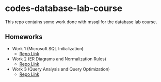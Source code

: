 # codes-database-lab-course
This repo contains some work done with mssql for the database lab course.


## Homeworks
 
- Work 1 (Microsoft SQL Initialization) 
  - [Repo Link](https://github.com/zahidayturan/codes-database-lab-course/tree/main/labwork-1)
- Work 2 (ER Diagrams and Normalization Rules)
  - [Repo Link](https://github.com/zahidayturan/codes-database-lab-course/tree/main/labwork-2)
- Work 3 (Query Analysis and Query Optimization)
  - [Repo Link](https://github.com/zahidayturan/codes-database-lab-course/tree/main/labwork-3)
